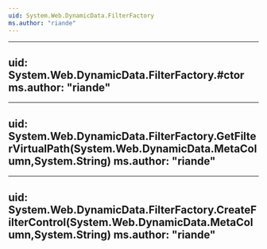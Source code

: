 ```yaml
---
uid: System.Web.DynamicData.FilterFactory
ms.author: "riande"
---
```


---
uid: System.Web.DynamicData.FilterFactory.#ctor
ms.author: "riande"
---

---
uid: System.Web.DynamicData.FilterFactory.GetFilterVirtualPath(System.Web.DynamicData.MetaColumn,System.String)
ms.author: "riande"
---

---
uid: System.Web.DynamicData.FilterFactory.CreateFilterControl(System.Web.DynamicData.MetaColumn,System.String)
ms.author: "riande"
---
